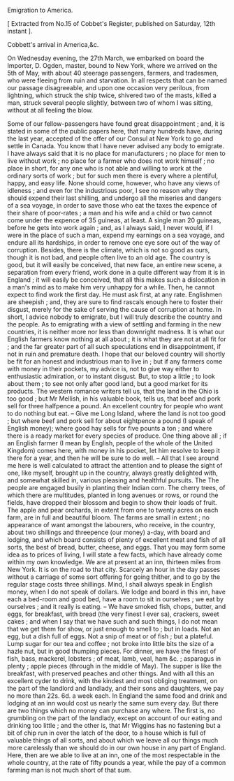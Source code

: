 Emigration to America.[ Extracted from No.15 of Cobbet's Register, published on Saturday, 12th instant ].Cobbett's arrival in America,&c.On Wednesday evening, the 27th March, we embarked on board the Importer, D. Ogden, master, bound to New York, where we arrived on the 5th of May, with about 40 steerage passengers, farmers, and tradesmen, who were fleeing from ruin and starvation. In all respects that can be named our passage disagreeable, and upon one occasion very perilous, from lightning, which struck the ship twice, shivered two of the masts, killed a man, struck several people slightly, between two of whom I was sitting, without at all feeling the blow.Some of our fellow-passengers have found great disappointment ; and, it is stated in some of the public papers here, that many hundreds have, during the last year, accepted of the offer of our Consul at New York to go and settle in Canada. You know that I have never advised any body to emigrate. I have always said that it is no place for manufacturers ; no place for men to live without work ; no place for a farmer who does not work himself ; no place in short, for any one who is not able and willing to work at the ordinary sorts of work ; but for such men there is every where a plentiful, happy, and easy life. None should come, however, who have any views of idleness ; and even for the industrious poor, I see no reason why they should expend their last shilling, and undergo all the miseries and dangers of a sea voyage, in order to save those who eat the taxes the expence of their share of poor-rates ; a man and his wife and a child or two cannot come under the expence of 35 guineas, at least. A single man 20 guineas, before he gets into work again ; and, as I always said, I never would, if I were in the place of such a man, expend my earnings on a sea voyage, and endure all its hardships, in order to remove one eye sore out of the way of corruption. Besides, there is the climate, which is not so good as ours, though it is not bad, and people often live to an old age. The country is good, but it will easily be conceived, that new face, an entire new scene, a separation from every friend, work done in a quite different way from it is in England ; it will easily be conceived, that all this makes such a dislocation in a man's mind as to make him very unhappy for a while. Then, he cannot expect to find work the first day. He must ask first, at any rate. Englishmen are sheepish ; and, they are sure to find rascals enough here to foster their disgust, merely for the sake of serving the cause of corruption at home. In short, I advice nobody to emigrate, but I will truly describe the country and the people. As to emigrating with a view of settling and farming in the new countries, it is neither more nor less than downright madness. It is what our English farmers know nothing at all about ; it is what they are not at all fit for ; and the far greater part of all such speculations end in disappointment, if not in ruin and premature death. I hope that our beloved country will shortly be fit for an honest and industrious man to live in ; but if any farmers come with money in their pockets, my advice is, not to give way either to enthusiastic admiration, or to instant disgust. But, to stop a little ; to look about them ; to see not only after good land, but a good market for its products. The western romance writers tell us, that the land in the Ohio is too good ; but Mr Mellish, in his valuable book, tells us, that beef and pork sell for three halfpence a pound. An excellent country for people who want to do nothing but eat. – Give me Long Island, where the land is not too good ; but where beef and pork sell for about eightpence a pound (I speak of English money); where good hay sells for five pounts a ton ; and where there is a ready market for every species of produce. One thing above all ; if an English farmer (I mean by English, people of the whole of the United Kingdom) comes here, with money in his pocket, let him resolve to keep it there for a year, and then he will be sure to do well. – All that I see around me here is well calculated to attract the attention and to please the sight of one, like myself, brought up in the country, always greatly delighted with, and somewhat skilled in, various pleasing and healthful pursuits. The The people are engaged busily in planting their Indian corn. The cherry trees, of which there are multitudes, planted in long avenues or rows, or round the fields, have dropped their blossom and begin to show their loads of fruit. The apple and pear orchards, in extent from one to twenty acres on each farm, are in full and beautiful bloom. The farms are small in extent ; no appearance of want amongst the labourers, who receive, in the country, about two shillings and threepence (our money) a-day, with board and lodging, and which board consists of plenty of excellent meat and fish of all sorts, the best of bread, butter, cheese, and eggs. That you may form some idea as to prices of living, I will state a few facts, which have already come within my own knowledge. We are at present at an inn, thirteen miles from New York. It is on the road to that city. Scarcely an hour in the day passes without a carriage of some sort offering for going thither, and to go by the regular stage costs three shillings. Mind, I shall always speak in English money, when I do not speak of dollars. We lodge and board in this inn, have each a bed-room and good bed, have a room to sit in ourselves ; we eat by ourselves ; and it really is eating. – We have smoked fish, chops, butter, and eggs, for breakfast, with bread (the very finest I ever sa), crackers, sweet cakes ; and when I say that we have such and such things, I do not mean that we get them for show, or just enough to smell to ; but in loads. Not an egg, but a dish full of eggs. Not a snip of meat or of fish ; but a plateful. Lump sugar for our tea and coffee ; not broke into little bits the size of a hazle nut, but in good thumping pieces. For dinner, we have the finest of fish, bass, mackerel, lobsters ; of meat, lamb, veal, ham &c. ; asparagus in plenty ; apple pieces (through in the middle of May). The supper is like the breakfast, with preserved peaches and other things. And with all this an excellent cyder to drink, with the kindest and most obliging treatment, on the part of the landlord and landlady, and their sons and daughters, we pay no more than 22s. 6d. a week each. In England the same food and drink and lodging at an inn would cost us nearly the same sum every day. But there are two things which no money can purchase any where. The first is, no grumbling on the part of the landlady, except on account of our eating and drinking too little ; and the other is, that Mr Wiggins has no fastening but a bit of chip run in over the latch of the door, to a house which is full of valuable things of all sorts, and about which we leave all our things much more carelessly than we should do in our own house in any part of England. Here, then are we able to live at an inn, one of the most respectable in the whole country, at the rate of fifty pounds a year, while the pay of a common farming man is not much short of that sum.